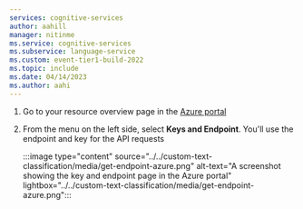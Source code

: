 ```yaml
---
services: cognitive-services
author: aahill
manager: nitinme
ms.service: cognitive-services
ms.subservice: language-service
ms.custom: event-tier1-build-2022
ms.topic: include
ms.date: 04/14/2023
ms.author: aahi
---
```


1. Go to your resource overview page in the [Azure portal](https://portal.azure.com/#home)

2. From the menu on the left side, select **Keys and Endpoint**. You'll use the endpoint and key for the API requests 

    :::image type="content" source="../../custom-text-classification/media/get-endpoint-azure.png" alt-text="A screenshot showing the key and endpoint page in the Azure portal" lightbox="../../custom-text-classification/media/get-endpoint-azure.png":::
